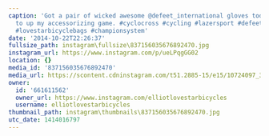 ```yaml
---
caption: 'Got a pair of wicked awesome @defeet_international gloves today...continuing
  to up my accessorizing game. #cyclocross #cycling #lazersport #defeet #bikechi #lovestarbicycles
  #lovestarbicyclebags #championsystem'
date: '2014-10-22T22:26:37'
fullsize_path: instagram\fullsize\837156035676892470.jpg
instagram_url: https://www.instagram.com/p/ueLPqgGG02
location: {}
media_id: '837156035676892470'
media_url: https://scontent.cdninstagram.com/t51.2885-15/e15/10724097_370410306463383_2056718858_n.jpg?ig_cache_key=ODM3MTU2MDM1Njc2ODkyNDcw.2
owner:
  id: '661611562'
  owner_url: https://www.instagram.com/elliotlovestarbicycles
  username: elliotlovestarbicycles
thumbnail_path: instagram\thumbnails\837156035676892470.jpg
utc_date: 1414016797
---
```

